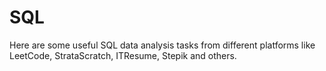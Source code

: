 # SQL
Here are some useful SQL data analysis tasks from different platforms like LeetCode, StrataScratch, ITResume, Stepik and others.
